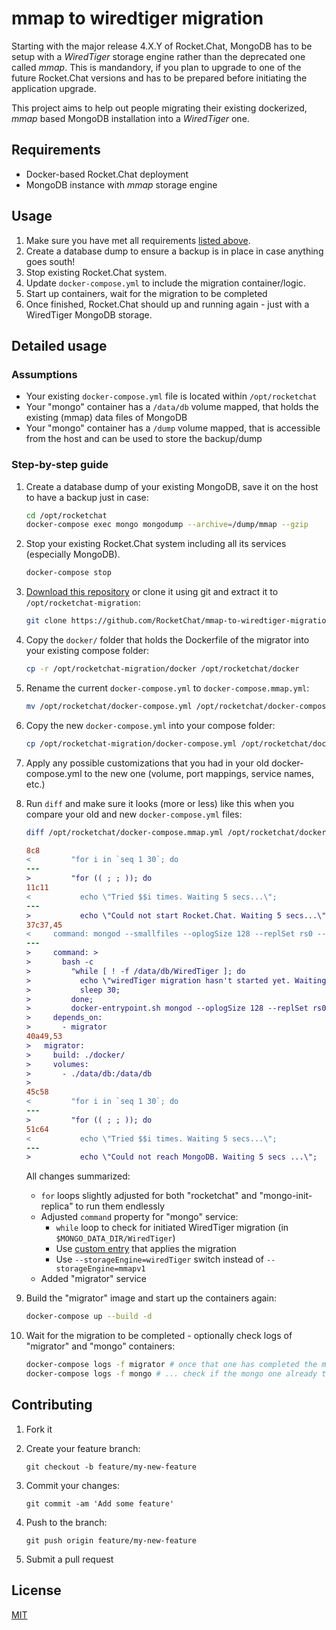 # mmap to wiredtiger migration

Starting with the major release 4.X.Y of Rocket.Chat, MongoDB has to be setup with a *WiredTiger* storage engine rather than the deprecated one called *mmap*. This is mandandory, if you plan to upgrade to one of the future Rocket.Chat versions and has to be prepared before initiating the application upgrade.

This project aims to help out people migrating their existing dockerized, *mmap* based MongoDB installation into a *WiredTiger* one.

## Requirements

- Docker-based Rocket.Chat deployment
- MongoDB instance with *mmap* storage engine

## Usage

1. Make sure you have met all requirements [listed above](#requirements).
2. Create a database dump to ensure a backup is in place in case anything goes south!
3. Stop existing Rocket.Chat system.
4. Update `docker-compose.yml` to include the migration container/logic.
5. Start up containers, wait for the migration to be completed
6. Once finished, Rocket.Chat should up and running again - just with a WiredTiger MongoDB storage.

## Detailed usage

### Assumptions

- Your existing `docker-compose.yml` file is located within `/opt/rocketchat`
- Your "mongo" container has a `/data/db` volume mapped, that holds the existing (mmap) data files of MongoDB
- Your "mongo" container has a `/dump` volume mapped, that is accessible from the host and can be used to store the backup/dump

### Step-by-step guide

1. Create a database dump of your existing MongoDB, save it on the host to have a backup just in case:

    ```bash
    cd /opt/rocketchat
    docker-compose exec mongo mongodump --archive=/dump/mmap --gzip
    ```

2. Stop your existing Rocket.Chat system including all its services (especially MongoDB).
   
    ```bash
    docker-compose stop
    ```

3. [Download this repository](https://github.com/RocketChat/mmap-to-wiredtiger-migration-tests/archive/main.zip) or clone it using git and extract it to `/opt/rocketchat-migration`: 
    
    ```bash
    git clone https://github.com/RocketChat/mmap-to-wiredtiger-migration-tests /opt/rocketchat-migration
    ```

4. Copy the `docker/` folder that holds the Dockerfile of the migrator into your existing compose folder:

    ```bash
    cp -r /opt/rocketchat-migration/docker /opt/rocketchat/docker 
    ```

5. Rename the current `docker-compose.yml` to `docker-compose.mmap.yml`:

    ```bash
    mv /opt/rocketchat/docker-compose.yml /opt/rocketchat/docker-compose.mmap.yml
    ```

6. Copy the new `docker-compose.yml` into your compose folder:

    ```bash
    cp /opt/rocketchat-migration/docker-compose.yml /opt/rocketchat/docker-compose.yml 
    ```

7. Apply any possible customizations that you had in your old docker-compose.yml to the new one (volume, port mappings, service names, etc.)
8. Run `diff` and make sure it looks (more or less) like this when you compare your old and new `docker-compose.yml` files:

    ```bash
    diff /opt/rocketchat/docker-compose.mmap.yml /opt/rocketchat/docker-compose.yml
    ```

    ```diff
    8c8
    <         "for i in `seq 1 30`; do
    ---
    >         "for (( ; ; )); do
    11c11
    <           echo \"Tried $$i times. Waiting 5 secs...\";
    ---
    >           echo \"Could not start Rocket.Chat. Waiting 5 secs...\";
    37c37,45
    <     command: mongod --smallfiles --oplogSize 128 --replSet rs0 --storageEngine=mmapv1
    ---
    >     command: >
    >       bash -c
    >         "while [ ! -f /data/db/WiredTiger ]; do
    >           echo \"wiredTiger migration hasn't started yet. Waiting 30 secs...\";
    >           sleep 30;
    >         done;
    >         docker-entrypoint.sh mongod --oplogSize 128 --replSet rs0 --storageEngine=wiredTiger;"
    >     depends_on:
    >       - migrator
    40a49,53
    >   migrator:
    >     build: ./docker/
    >     volumes:
    >       - ./data/db:/data/db
    >
    45c58
    <         "for i in `seq 1 30`; do
    ---
    >         "for (( ; ; )); do
    51c64
    <           echo \"Tried $$i times. Waiting 5 secs...\";
    ---
    >           echo \"Could not reach MongoDB. Waiting 5 secs ...\";
    ```

    All changes summarized:

    - `for` loops slightly adjusted for both "rocketchat" and "mongo-init-replica" to run them endlessly
    - Adjusted `command` property for "mongo" service:
      - `while` loop to check for initiated WiredTiger migration (in `$MONGO_DATA_DIR/WiredTiger`)
      - Use [custom entry](./docker/entrypoint.sh) that applies the migration
      - Use `--storageEngine=wiredTiger` switch instead of `--storageEngine=mmapv1`
    - Added "migrator" service

9. Build the "migrator" image and start up the containers again:

    ```bash
    docker-compose up --build -d
    ```

10. Wait for the migration to be completed - optionally check logs of "migrator" and "mongo" containers:

    ```bash
    docker-compose logs -f migrator # once that one has completed the migration ...
    docker-compose logs -f mongo # ... check if the mongo one already took over
    ```
## Contributing

1. Fork it
2. Create your feature branch:

    ```shell
    git checkout -b feature/my-new-feature
    ```

3. Commit your changes:

    ```shell
    git commit -am 'Add some feature'
    ```

4. Push to the branch:

    ```shell
    git push origin feature/my-new-feature
    ```

5. Submit a pull request

## License

[MIT](LICENSE)
